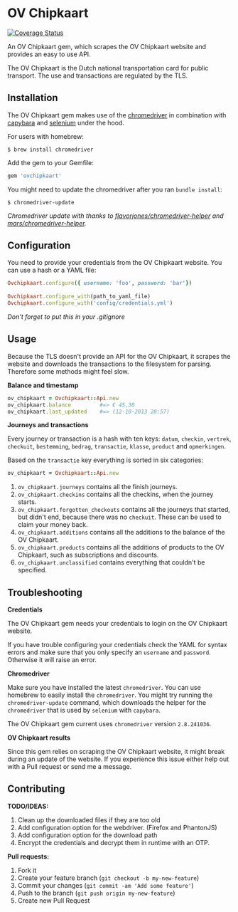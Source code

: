 # OV Chipkaart

[![Coverage Status](https://coveralls.io/repos/JanDintel/ovchipkaart/badge.png)](https://coveralls.io/r/JanDintel/ovchipkaart)

An OV Chipkaart gem, which scrapes the OV Chipkaart website and provides an easy to use API.

The OV Chipkaart is the Dutch national transportation card for public transport. The use and transactions are regulated by the TLS.


## Installation

The OV Chipkaart gem makes use of the [chromedriver](https://code.google.com/p/chromedriver/) in combination with [capybara](https://github.com/jnicklas/capybara) and [selenium](https://github.com/SeleniumHQ/selenium) under the hood.

For users with homebrew:

    $ brew install chromedriver


Add the gem to your Gemfile:

```ruby
gem 'ovchipkaart'
```

You might need to update the chromedriver after you ran `bundle install`:

    $ chromedriver-update
    
*Chromedriver update with thanks to [flavorjones/chromedriver-helper](https://github.com/flavorjones/chromedriver-helper) and [mars/chromedriver-helper](https://github.com/flavorjones/chromedriver-helper/pull/9).*

## Configuration

You need to provide your credentials from the OV Chipkaart website. You can use a hash or a YAML file:

```ruby
Ovchipkaart.configure({ username: 'foo', password: 'bar'})
    
Ovchipkaart.configure_with(path_to_yaml_file)
Ovchipkaart.configure_with('config/credentials.yml')
```

*Don't forget to put this in your .gitignore*

## Usage

Because the TLS doesn't provide an API for the OV Chipkaart, it scrapes the website and downloads the transactions to the filesystem for parsing. Therefore some methods might feel slow.

**Balance and timestamp**

```ruby
ov_chipkaart = Ovchipkaart::Api.new
ov_chipkaart.balance         #=> € 45,30
ov_chipkaart.last_updated    #=> (12-10-2013 20:57)
```

**Journeys and transactions**

Every journey or transaction is a hash with ten keys: `datum`, `checkin`, `vertrek`, `checkuit`, `bestemming`, `bedrag`, `transactie`, `klasse`, `product` and `opmerkingen`.

Based on the `transactie` key everything is sorted in six categories:

```ruby
ov_chipkaart = Ovchipkaart::Api.new
```

1. `ov_chipkaart.journeys` contains all the finish journeys.
2. `ov_chipkaart.checkins` contains all the checkins, when the journey starts.
3. `ov_chipkaart.forgotten_checkouts` contains all the journeys that started, but didn't end, because there was no `checkuit`. These can be used to claim your money back.
4. `ov_chipkaart.additions` contains all the additions to the balance of the OV Chipkaart.
5. `ov_chipkaart.products` contains all the additions of products to the OV Chipkaart, such as subscriptions and discounts.
6. `ov_chipkaart.unclassified` contains everything that couldn't be specified.

## Troubleshooting

**Credentials**

The OV Chipkaart gem needs your credentials to login on the OV Chipkaart website.

If you have trouble configuring your credentials check the YAML for syntax errors and make sure that you only specify an `username` and `password`. Otherwise it will raise an error.

**Chromedriver**

Make sure you have installed the latest `chromedriver`. You can use homebrew to easily install the `chromedriver`. You might try running the `chromedriver-update` command, which downloads the helper for the `chromedriver` that is used by `selenium` with `capybara`.

The OV Chipkaart gem current uses `chromedriver` version `2.8.241036`.

**OV Chipkaart results**

Since this gem relies on scraping the OV Chipkaart website, it might break during an update of the website. If you experience this issue either help out with a Pull request or send me a message.

## Contributing

**TODO/IDEAS:**

1. Clean up the downloaded files if they are too old
2. Add configuration option for the webdriver. (Firefox and PhantonJS)
3. Add configuration option for the download path
4. Encrypt the credentials and decrypt them in runtime with an OTP.

**Pull requests:**

1. Fork it
2. Create your feature branch (`git checkout -b my-new-feature`)
3. Commit your changes (`git commit -am 'Add some feature'`)
4. Push to the branch (`git push origin my-new-feature`)
5. Create new Pull Request
